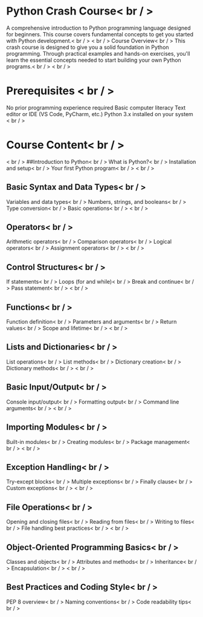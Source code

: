 # Python Crash Course< br / >
A comprehensive introduction to Python programming language designed for beginners. This course covers fundamental concepts to get you started with Python development.< br / >
< br / >
Course Overview< br / >
This crash course is designed to give you a solid foundation in Python programming. Through practical examples and hands-on exercises, you'll learn the essential concepts needed to start building your own Python programs.< br / >
< br / >
# Prerequisites < br / >
No prior programming experience required
Basic computer literacy
Text editor or IDE (VS Code, PyCharm, etc.)
Python 3.x installed on your system
< br / >
# Course Content< br / >
< br / >
##Introduction to Python< br / >
What is Python?< br / >
Installation and setup< br / >
Your first Python program< br / >
< br / >
## Basic Syntax and Data Types< br / >
Variables and data types< br / >
Numbers, strings, and booleans< br / >
Type conversion< br / >
Basic operations< br / >
< br / >
## Operators< br / >
Arithmetic operators< br / >
Comparison operators< br / >
Logical operators< br / >
Assignment operators< br / >
< br / >
## Control Structures< br / >
If statements< br / >
Loops (for and while)< br / >
Break and continue< br / >
Pass statement< br / >
< br / >
## Functions< br / >
Function definition< br / >
Parameters and arguments< br / >
Return values< br / >
Scope and lifetime< br / >
< br / >
## Lists and Dictionaries< br / >
List operations< br / >
List methods< br / >
Dictionary creation< br / >
Dictionary methods< br / >
< br / >
## Basic Input/Output< br / >
Console input/output< br / >
Formatting output< br / >
Command line arguments< br / >
< br / >
## Importing Modules< br / >
Built-in modules< br / >
Creating modules< br / >
Package management< br / >
< br / >
## Exception Handling< br / >
Try-except blocks< br / >
Multiple exceptions< br / >
Finally clause< br / >
Custom exceptions< br / >
< br / >
## File Operations< br / >
Opening and closing files< br / >
Reading from files< br / >
Writing to files< br / >
File handling best practices< br / >
< br / >
## Object-Oriented Programming Basics< br / >
Classes and objects< br / >
Attributes and methods< br / >
Inheritance< br / >
Encapsulation< br / >
< br / >
## Best Practices and Coding Style< br / >
PEP 8 overview< br / >
Naming conventions< br / >
Code readability tips< br / >
